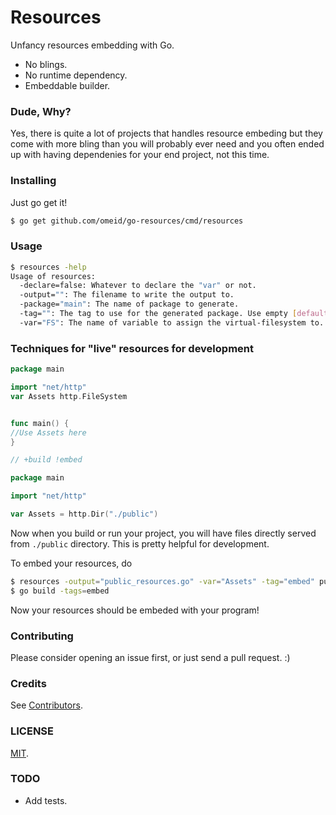 # Resources

Unfancy resources embedding with Go.

- No blings.
- No runtime dependency.
- Embeddable builder.

### Dude, Why?

Yes, there is quite a lot of projects that handles resource embeding but they come with more bling than you will probably ever need and you often ended up with having dependenies for your end project, not this time.

### Installing

Just go get it!

```sh
$ go get github.com/omeid/go-resources/cmd/resources
```


### Usage
```sh
$ resources -help
Usage of resources:
  -declare=false: Whatever to declare the "var" or not.
  -output="": The filename to write the output to.
  -package="main": The name of package to generate.
  -tag="": The tag to use for the generated package. Use empty [default] for no tag.
  -var="FS": The name of variable to assign the virtual-filesystem to.
```

### Techniques for "live" resources for development

```go
package main

import "net/http"
var Assets http.FileSystem 


func main() {
//Use Assets here
}
```

```go
// +build !embed

package main

import "net/http"

var Assets = http.Dir("./public")
```
Now when you build or run your project, you will have files directly served from `./public` directory. This is pretty helpful for development.

To embed your resources, do

```sh
$ resources -output="public_resources.go" -var="Assets" -tag="embed" public/*
$ go build -tags=embed
```

Now your resources should be embeded with your program!


### Contributing
Please consider opening an issue first, or just send a pull request. :)

### Credits
See [Contributors](https://github.com/omeid/go-resources/graphs/contributors).

### LICENSE
  [MIT](LICENSE).


### TODO

 - Add tests. 
